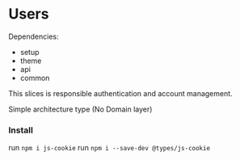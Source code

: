 # Users

Dependencies:

- setup
- theme
- api
- common

This slices is responsible authentication and account management.

Simple architecture type (No Domain layer)

### Install

run `npm i js-cookie`
run `npm i --save-dev @types/js-cookie`
